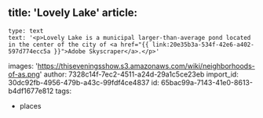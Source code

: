 title: 'Lovely Lake'
article:
  -
    type: text
    text: '<p>Lovely Lake is a municipal larger-than-average pond located in the center of the city of <a href="{{ link:20e35b3a-534f-42e6-a402-597d774ecc5a }}">Adobe Skyscraper</a>.</p>'
images: 'https://thiseveningsshow.s3.amazonaws.com/wiki/neighborhoods-of-as.png'
author: 7328c14f-7ec2-4511-a24d-29a1c5ce23eb
import_id: 30dc92fb-4956-479b-a43c-99fdf4ce4837
id: 65bac99a-7143-41e0-8613-b4df1677e812
tags:
  - places
